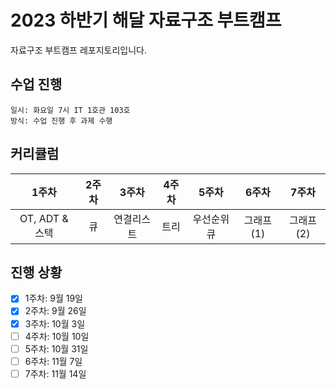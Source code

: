 # 2023 하반기 해달 자료구조 부트캠프
자료구조 부트캠프 레포지토리입니다.

## 수업 진행
```
일시: 화요일 7시 IT 1호관 103호
방식: 수업 진행 후 과제 수행
```

## 커리큘럼

|1주차|2주차|3주차|4주차|5주차|6주차|7주차|
|:-:|:-:|:-:|:-:|:-:|:-:|:-:|
|OT, ADT & 스택|큐|연결리스트|트리|우선순위 큐|그래프(1)|그래프(2)|

## 진행 상황
- [x] 1주차: 9월 19일
- [x] 2주차: 9월 26일
- [x] 3주차: 10월 3일
- [ ] 4주차: 10월 10일
- [ ] 5주차: 10월 31일
- [ ] 6주차: 11월 7일
- [ ] 7주차: 11월 14일
